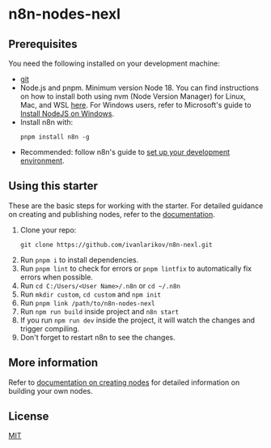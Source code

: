 
# n8n-nodes-nexl

## Prerequisites

You need the following installed on your development machine:

* [git](https://git-scm.com/downloads)
* Node.js and pnpm. Minimum version Node 18. You can find instructions on how to install both using nvm (Node Version Manager) for Linux, Mac, and WSL [here](https://github.com/nvm-sh/nvm). For Windows users, refer to Microsoft's guide to [Install NodeJS on Windows](https://docs.microsoft.com/en-us/windows/dev-environment/javascript/nodejs-on-windows).
* Install n8n with:
  ```
  pnpm install n8n -g
  ```
* Recommended: follow n8n's guide to [set up your development environment](https://docs.n8n.io/integrations/creating-nodes/build/node-development-environment/).

## Using this starter

These are the basic steps for working with the starter. For detailed guidance on creating and publishing nodes, refer to the [documentation](https://docs.n8n.io/integrations/creating-nodes/).

1. Clone your repo:
   ```
   git clone https://github.com/ivanlarikov/n8n-nexl.git
   ```
2. Run `pnpm i` to install dependencies.
3. Run `pnpm lint` to check for errors or `pnpm lintfix` to automatically fix errors when possible.
4. Run `cd C:/Users/<User Name>/.n8n` or `cd ~/.n8n`
5. Run `mkdir custom`, `cd custom` and `npm init`
9. Run `pnpm link /path/to/n8n-nodes-nexl`
10. Run `npm run build` inside project and `n8n start`
10. If you run `npm run dev` inside the project, it will watch the changes and trigger compiling.
11. Don't forget to restart n8n to see the changes.


## More information

Refer to [documentation on creating nodes](https://docs.n8n.io/integrations/creating-nodes/) for detailed information on building your own nodes.

## License

[MIT](https://github.com/n8n-io/n8n-nodes-starter/blob/master/LICENSE.md)
